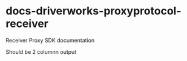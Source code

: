 # docs-driverworks-proxyprotocol-receiver
 Receiver Proxy SDK documentation

Should be 2 columnn output